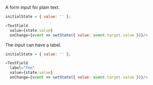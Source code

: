 A form input for plain text.


```js
initialState = { value: '' };

<TextField 
  value={state.value} 
  onChange={event => setState({ value: event.target.value })}/>
```

The input can have a label.

```js
initialState = { value: '' };

<TextField 
  label="Foo" 
  value={state.value}
  onChange={event => setState({ value: event.target.value })}/>
```
